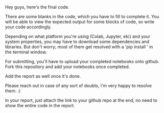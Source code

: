 Hey guys, here's the final code.

There are some blanks in the code, which you have to fill to complete it. You will be able to view the expected output for some blocks of code, so write your code accordingly.

Depending on what platform you're using (Colab, Jupyter, etc) and your system properties, you may have to download some dependencies and libraries. But don't worry; most of them get resolved with a 'pip install <library>' in the terminal window.

For submitting, you'll have to upload your completed notebooks onto github. Fork this repository and add your notebooks once completed. 

Add the report as well once it's done.

Please reach out in case of any sort of doubts, I'm very happy to resolve them. :)

In your report, just attach the link to your github repo at the end, no need to show the entire code in the report.
